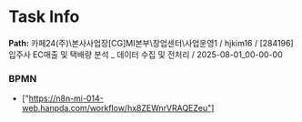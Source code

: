 # Task Info

**Path:** 카페24(주)\본사사업장\[CG]MI본부\창업센터\사업운영1 / hjkim16 / [284196] 입주사 EC매출 및 택배량 분석 _ 데이터 수집 및 전처리 / 2025-08-01_00-00-00

### BPMN
- ["https://n8n-mi-014-web.hanpda.com/workflow/hx8ZEWnrVRAQEZeu"]

